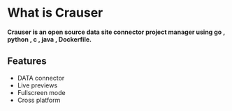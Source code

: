 # What is Crauser
**Crauser is an open source data site connector project manager using 
go , python , c , java , Dockerfile.**


## Features

- DATA connector
- Live previews
- Fullscreen mode
- Cross platform




